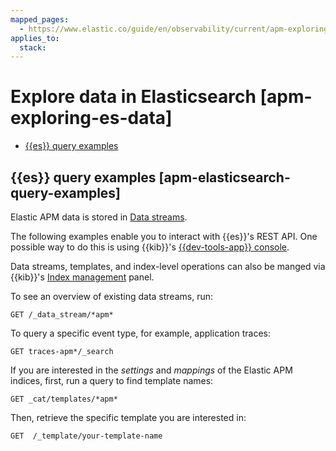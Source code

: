 ```yaml
---
mapped_pages:
  - https://www.elastic.co/guide/en/observability/current/apm-exploring-es-data.html
applies_to:
  stack:
---
```


# Explore data in Elasticsearch [apm-exploring-es-data]

* [{{es}} query examples](#apm-elasticsearch-query-examples)


## {{es}} query examples [apm-elasticsearch-query-examples]

Elastic APM data is stored in [Data streams](data-streams.md).

The following examples enable you to interact with {{es}}'s REST API. One possible way to do this is using {{kib}}'s [{{dev-tools-app}} console](../../../explore-analyze/query-filter/tools/console.md).

Data streams, templates, and index-level operations can also be manged via {{kib}}'s [Index management](https://www.elastic.co/guide/en/elasticsearch/reference/current/index-mgmt.html) panel.

To see an overview of existing data streams, run:

```console
GET /_data_stream/*apm*
```

To query a specific event type, for example, application traces:

```console
GET traces-apm*/_search
```

If you are interested in the *settings* and *mappings* of the Elastic APM indices, first, run a query to find template names:

```console
GET _cat/templates/*apm*
```

Then, retrieve the specific template you are interested in:

```console
GET  /_template/your-template-name
```

